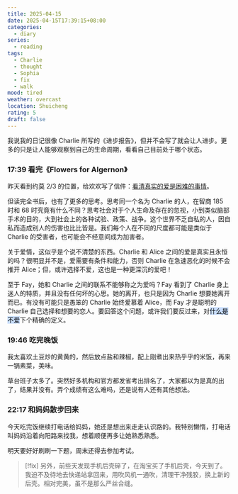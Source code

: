```yaml
---
title: 2025-04-15
date: 2025-04-15T17:39:15+08:00
categories:
  - diary
series:
  - reading
tags:
  - Charlie
  - thought
  - Sophia
  - fix
  - walk
mood: tired
weather: overcast
location: Shuicheng
rating: 5
draft: false
---
```

我说我的日记很像 Charlie 所写的《进步报告》，但并不会写了就会让人进步。更多的只是让人能够观察到自己的生命周期，看看自己目前处于哪个状态。

### 17:39 看完《Flowers for Algernon》

昨天看到约莫 2/3 的位置，给欢欢写了信件：[看清真实的爱是困难的事情](../../../letter/letter_202504142002.md)。

但读完全书后，也有了更多的思考。思考同一个名为 Charlie 的人，在智商 185 时和 68 时究竟有什么不同？思考社会对于个人生命及存在的忽视，小到类似脑部手术的目的，大到社会上的各种试验、政策、战争。这个世界不乏自私的人，因自私而造成别人的伤害也比比皆是。我们每个人在不同的尺度都可能是类似于 Charlie 的受害者，也可能会不经意间成为加害者。

关于爱情，这似乎是个说不清楚的东西。Charlie 和 Alice 之间的爱是真实且永恒的吗？很明显并不是，爱需要有条件和能力，否则 Charlie 在急速恶化的时候不会推开 Alice；但，或许选择不爱，这也是一种更深沉的爱吧！

至于 Fay，她和 Charlie 之间的联系不能够称之为爱吗？Fay 看到了 Charlie 身上迷人的特质，并且没有任何坏的心思。她的离开，也只是因为 Charlie 想要她离开而已。有没有可能只是愚笨的 Charlie 始终爱慕着 Alice，而 Fay 才是聪明的 Charlie 自己选择和想要的恋人。要回答这个问题，或许我们要反过来，对<mark style="background: #ADCCFFA6;">什么是不爱</mark>下个精确的定义。

### 19:46 吃完晚饭

我太喜欢土豆炒的黄黄的，然后放点盐和辣椒，配上刚煮出来热乎乎的米饭，再来一锅素菜，美味。

草台班子太多了。突然好多机构和官方都发省考出排名了，大家都以为是真的出了，结果并没有。弄个成绩有这么难吗，还是说有人还有其他想法。
### 22:17 和妈妈散步回来

今天吃完饭继续打电话给妈妈，她还是想出来走走认识路的。我特别懒惰，打电话叫妈妈沿着向阳路来找我，想着顺便再多让她熟悉熟悉。

明天要好好刷刷一下题，周末还得去参加考试。

> [!fix]
> 另外，前些天发现手机后壳碎了，在淘宝买了手机后壳，今天到了。我迫不及待地去快递站拿回来，用吹风机一通吹，清理干净残胶，换上新的后壳。相对完美，虽不是那么严丝合缝。
